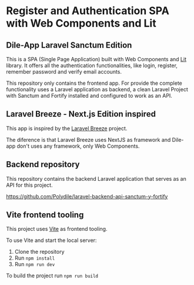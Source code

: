 # Register and Authentication SPA with Web Components and Lit

## Dile-App Laravel Sanctum Edition

This is a SPA (Single Page Application) built with Web Components and [Lit](https://lit.dev/) library. It offers all the authentication functionalities, like login, register, remember password and verify email accounts.

This repository only contains the frontend app. For provide the complete functionality uses a Laravel application as backend, a clean Laravel Project with Sanctum and Fortify installed and configured to work as an API.

## Laravel Breeze - Next.js Edition inspired

This app is inspired by the [Laravel Breeze](https://breezejs.com/) project.

The diference is that Laravel Breeze uses NextJS as framework and Dile-app don't uses any framework, only Web Components.

## Backend repository

This repository contains the backend Laravel application that serves as an API for this project.

<https://github.com/Polydile/laravel-backend-api-sanctum-y-fortify>

## Vite frontend tooling

This project uses [Vite](https://vitejs.dev/) as frontend tooling.

To use Vite and start the local server:

1. Clone the repository
2. Run `npm install`
3. Run `npm run dev`

To build the project run `npm run build`